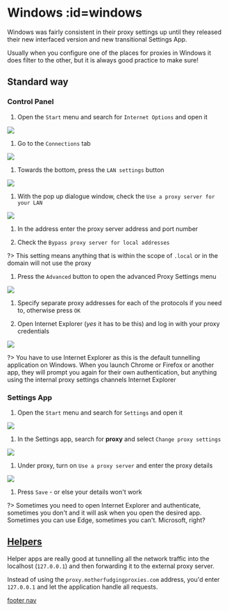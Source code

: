 # <i class="i-windows"></i> Windows :id=windows

Windows was fairly consistent in their proxy settings up until they released their new interfaced version and new transitional Settings App.

Usually when you configure one of the places for proxies in Windows it does filter to the other, but it is always good practice to make sure!

## Standard way

### Control Panel

1. Open the `Start` menu and search for `Internet Options` and open it

 ![](../assets/windows/image01.jpg)

1. Go to the `Connections` tab

 ![](../assets/windows/image02.jpg)

1. Towards the bottom, press the `LAN settings` button

 ![](../assets/windows/image03.jpg)

1. With the pop up dialogue window, check the `Use a proxy server for your LAN`

 ![](../assets/windows/image04.jpg)

1. In the address enter the proxy server address and port number

1. Check the `Bypass proxy server for local addresses`

  ?> This setting means anything that is within the scope of `.local` or in the domain will not use the proxy

1. Press the `Advanced` button to open the advanced Proxy Settings menu

 ![](../assets/windows/image05.jpg)

1. Specify separate proxy addresses for each of the protocols if you need to, otherwise press `OK`

1. Open Internet Explorer (_yes_ it has to be this) and log in with your proxy credentials

 ![](../assets/windows/image06.jpg)

 ?> You have to use Internet Explorer as this is the default tunnelling application on Windows. When you launch Chrome or Firefox or another app, they will prompt you again for their own authentication, but anything using the internal proxy settings channels Internet Explorer

### Settings App

1. Open the `Start` menu and search for `Settings` and open it

 ![](../assets/windows/image07.jpg)

1. In the Settings app, search for **proxy** and select `Change proxy settings`

 ![](../assets/windows/image08.jpg)

1. Under proxy, turn on `Use a proxy server` and enter the proxy details

 ![](../assets/windows/image09.jpg)

1. Press `Save` - or else your details won't work

?> Sometimes you need to open Internet Explorer and authenticate, sometimes you don't and it will ask when you open the desired app. Sometimes you can use Edge, sometimes you can't. Microsoft, right?

## [Helpers](/proxy/helper)

Helper apps are really good at tunnelling all the network traffic into the localhost (`127.0.0.1`) and then forwarding it to the external proxy server.

Instead of using the `proxy.motherfudgingproxies.com` address, you'd enter `127.0.0.1` and let the application handle all requests.

[footer nav](../site/footer.md ':include')
